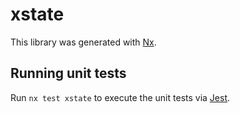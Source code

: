 # xstate

This library was generated with [Nx](https://nx.dev).

## Running unit tests

Run `nx test xstate` to execute the unit tests via [Jest](https://jestjs.io).
